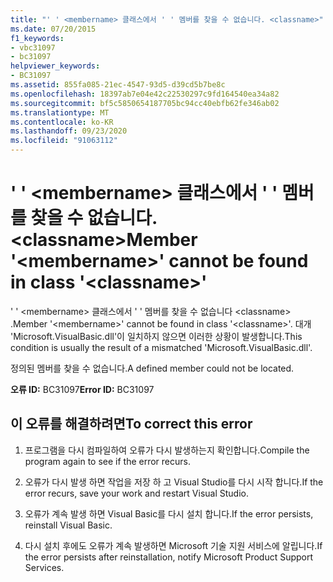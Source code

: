 ```yaml
---
title: "' ' <membername> 클래스에서 ' ' 멤버를 찾을 수 없습니다. <classname>"
ms.date: 07/20/2015
f1_keywords:
- vbc31097
- bc31097
helpviewer_keywords:
- BC31097
ms.assetid: 855fa085-21ec-4547-93d5-d39cd5b7be8c
ms.openlocfilehash: 18397ab7e04e42c22530297c9fd164540ea34a82
ms.sourcegitcommit: bf5c5850654187705bc94cc40ebfb62fe346ab02
ms.translationtype: MT
ms.contentlocale: ko-KR
ms.lasthandoff: 09/23/2020
ms.locfileid: "91063112"
---
```

# <a name="member-membername-cannot-be-found-in-class-classname"></a><span data-ttu-id="1a629-102">' ' \<membername> 클래스에서 ' ' 멤버를 찾을 수 없습니다. \<classname></span><span class="sxs-lookup"><span data-stu-id="1a629-102">Member '\<membername>' cannot be found in class '\<classname>'</span></span>

<span data-ttu-id="1a629-103">' ' \<membername> 클래스에서 ' ' 멤버를 찾을 수 없습니다 \<classname> .</span><span class="sxs-lookup"><span data-stu-id="1a629-103">Member '\<membername>' cannot be found in class '\<classname>'.</span></span> <span data-ttu-id="1a629-104">대개 'Microsoft.VisualBasic.dll'이 일치하지 않으면 이러한 상황이 발생합니다.</span><span class="sxs-lookup"><span data-stu-id="1a629-104">This condition is usually the result of a mismatched 'Microsoft.VisualBasic.dll'.</span></span>  
  
 <span data-ttu-id="1a629-105">정의된 멤버를 찾을 수 없습니다.</span><span class="sxs-lookup"><span data-stu-id="1a629-105">A defined member could not be located.</span></span>  
  
 <span data-ttu-id="1a629-106">**오류 ID:** BC31097</span><span class="sxs-lookup"><span data-stu-id="1a629-106">**Error ID:** BC31097</span></span>  
  
## <a name="to-correct-this-error"></a><span data-ttu-id="1a629-107">이 오류를 해결하려면</span><span class="sxs-lookup"><span data-stu-id="1a629-107">To correct this error</span></span>  
  
1. <span data-ttu-id="1a629-108">프로그램을 다시 컴파일하여 오류가 다시 발생하는지 확인합니다.</span><span class="sxs-lookup"><span data-stu-id="1a629-108">Compile the program again to see if the error recurs.</span></span>  
  
2. <span data-ttu-id="1a629-109">오류가 다시 발생 하면 작업을 저장 하 고 Visual Studio를 다시 시작 합니다.</span><span class="sxs-lookup"><span data-stu-id="1a629-109">If the error recurs, save your work and restart Visual Studio.</span></span>  
  
3. <span data-ttu-id="1a629-110">오류가 계속 발생 하면 Visual Basic를 다시 설치 합니다.</span><span class="sxs-lookup"><span data-stu-id="1a629-110">If the error persists, reinstall Visual Basic.</span></span>  
  
4. <span data-ttu-id="1a629-111">다시 설치 후에도 오류가 계속 발생하면 Microsoft 기술 지원 서비스에 알립니다.</span><span class="sxs-lookup"><span data-stu-id="1a629-111">If the error persists after reinstallation, notify Microsoft Product Support Services.</span></span>  
